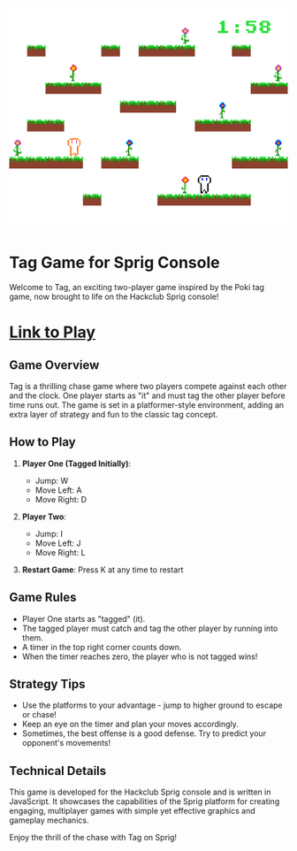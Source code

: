 ![Cover](https://github.com/KrishOnGH/tag-sprig/blob/22a35b1fa89333b7c3f14d30ec1d8b2f476a0ed9/image.png)

# Tag Game for Sprig Console

Welcome to Tag, an exciting two-player game inspired by the Poki tag game, now brought to life on the Hackclub Sprig console!

# [Link to Play](https://sprig.hackclub.com/share/KsP4ebVsvPISFg8r3t9T)

## Game Overview

Tag is a thrilling chase game where two players compete against each other and the clock. One player starts as "it" and must tag the other player before time runs out. The game is set in a platformer-style environment, adding an extra layer of strategy and fun to the classic tag concept.

## How to Play

1. **Player One (Tagged Initially)**:
   - Jump: W
   - Move Left: A
   - Move Right: D

2. **Player Two**:
   - Jump: I
   - Move Left: J
   - Move Right: L

3. **Restart Game**: Press K at any time to restart

## Game Rules

- Player One starts as "tagged" (it).
- The tagged player must catch and tag the other player by running into them.
- A timer in the top right corner counts down.
- When the timer reaches zero, the player who is not tagged wins!

## Strategy Tips

- Use the platforms to your advantage - jump to higher ground to escape or chase!
- Keep an eye on the timer and plan your moves accordingly.
- Sometimes, the best offense is a good defense. Try to predict your opponent's movements!

## Technical Details

This game is developed for the Hackclub Sprig console and is written in JavaScript. It showcases the capabilities of the Sprig platform for creating engaging, multiplayer games with simple yet effective graphics and gameplay mechanics.

Enjoy the thrill of the chase with Tag on Sprig!
